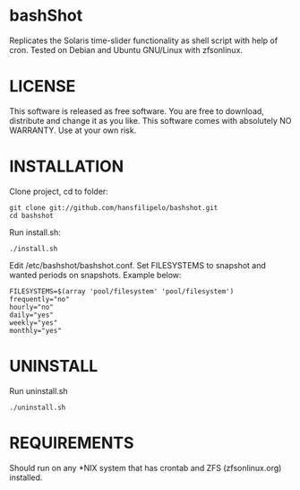 bashShot
=================================
Replicates the Solaris time-slider functionality as shell script with help of cron. Tested on Debian and Ubuntu GNU/Linux with zfsonlinux.


LICENSE
=================================
This software is released as free software. You are free to download, distribute and change it as you like. This software comes with absolutely NO WARRANTY. Use at your own risk. 


INSTALLATION
=================================
Clone project, cd to folder: 

	git clone git://github.com/hansfilipelo/bashshot.git
	cd bashshot

Run install.sh: 

	./install.sh

Edit /etc/bashshot/bashshot.conf. Set FILESYSTEMS to snapshot and wanted periods on snapshots. Example below: 

	FILESYSTEMS=$(array 'pool/filesystem' 'pool/filesystem')
	frequently="no"
	hourly="no"
	daily="yes"
	weekly="yes"
	monthly="yes"


UNINSTALL
=================================
Run uninstall.sh

	./uninstall.sh


REQUIREMENTS
=================================
Should run on any *NIX system that has crontab and ZFS (zfsonlinux.org) installed. 

